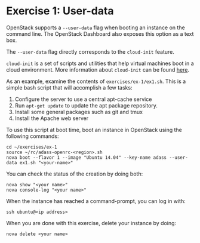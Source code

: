 Exercise 1: User-data
=====================

OpenStack supports a `--user-data` flag when booting an instance on the command line. The OpenStack Dashboard also exposes this option as a text box.

The `--user-data` flag directly corresponds to the `cloud-init` feature.

`cloud-init` is a set of scripts and utilities that help virtual machines boot in a cloud environment. More information about `cloud-init` can be found [here](https://help.ubuntu.com/community/CloudInit).

As an example, examine the contents of `exercises/ex-1/ex1.sh`. This is a simple bash script that will accomplish a few tasks:

1. Configure the server to use a central apt-cache service
2. Run `apt-get update` to update the apt package repository.
3. Install some general packages such as git and tmux
4. Install the Apache web server

To use this script at boot time, boot an instance in OpenStack using the following commands:

    cd ~/exercises/ex-1
    source ~/rc/adass-openrc-<region>.sh
    nova boot --flavor 1 --image "Ubuntu 14.04" --key-name adass --user-data ex1.sh "<your-name>"

You can check the status of the creation by doing both:

    nova show "<your name>"
    nova console-log "<your name>"

When the instance has reached a command-prompt, you can log in with:

    ssh ubuntu@<ip address>

When you are done with this exercise, delete your instance by doing:

    nova delete <your name>
